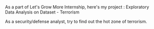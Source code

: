 As a part of Let's Grow More Internship, here's my project : Exploratory Data Analysis on Dataset - Terrorism

As a security/defense analyst, try to find out the hot zone of terrorism.

